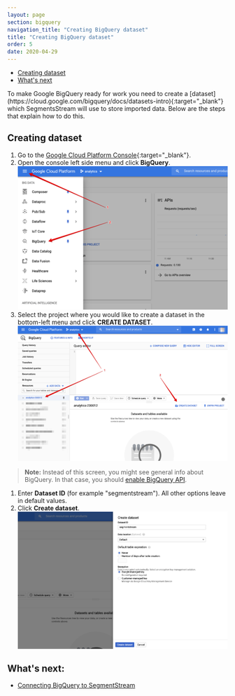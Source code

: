 ```yaml
---
layout: page
section: bigquery
navigation_title: "Creating BigQuery dataset"
title: "Creating BigQuery dataset"
order: 5
date: 2020-04-29
---
```


<!---
In this article explained how to create Google BigQuery dataset
-->
<ul class="page-navigation">
  <li><a href="#creating-dataset">Creating dataset</a></li>
  <li><a href="#whats-next">What's next</a></li>
</ul>
To make Google BigQuery ready for work you need to create a [dataset](https://cloud.google.com/bigquery/docs/datasets-intro){:target="_blank"} which SegmentsStream will use to store imported data.
Below are the steps that explain how to do this.

## <a name="creating-dataset"></a>Creating dataset
1. Go to the [Google Cloud Platform Console](https://console.cloud.google.com/){:target="_blank"}.
2. Open the console left side menu and click **BigQuery**.
![Click on BigQuery](/img/bigquery_dataset.1.png)
3. Select the project where you would like to create a dataset in the bottom-left menu and click **CREATE DATASET**.
![Create dataset](/img/bigquery_dataset.2.png)
> **Note:** Instead of this screen, you might see general info about BigQuery. In that case, you should [enable BigQuery API](enabling-bigquery-api).

1. Enter **Dataset ID** (for example "segmentstream"). All other options leave in default values.
2. Click **Create dataset**.
![Dataset creation page](/img/bigquery_dataset.4.png)

## <a name="whats-next"></a> What's next:
* [Connecting BigQuery to SegmentStream](connecting-bigquery)